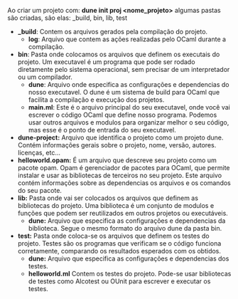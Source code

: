 Ao criar um projeto com: **dune init proj <nome_projeto>** algumas pastas são criadas, são elas: _build, bin, lib, test
- **_build**: Contem os arquivos gerados pela compilação do projeto.
	- **log**: Arquivo que contem as ações realizadas pelo OCaml durante a compilação.
- **bin**: Pasta onde colocamos os arquivos que definem os executais do projeto. Um executavel é um programa que pode ser rodado diretamente pelo sistema operacional, sem precisar de um interpretador ou um compilador.
	- **dune**: Arquivo onde especifica as configurações e dependencias do nosso executavel. O dune é um sistema de build para OCaml que facilita a compilação e execução dos projetos.
	- **main.ml**: Este é o arquivo principal do seu executavel, onde você vai escrever o código OCaml que define nosso programa. Podemos usar outros arquivos e modulos para organizar melhor o seu código, mas esse é o ponto de entrada do seu executavel.
- **dune-project:** Arquivo que identifica o projeto como um projeto dune. Contém informações gerais sobre o projeto, nome, versão, autores. licenças, etc...
- **helloworld.opam:** É um arquivo que descreve seu projeto como um pacote opam. Opam é gerenciador de pacotes para OCaml, que permite instalar e usar as bibliotecas de terceiros no seu projeto. Este arquivo contém informações sobre as dependencias os arquivos e os comandos do seu pacote.
- **lib:** Pasta onde vai ser colocados os arquivos que definem as bibliotecas do projeto. Uma biblioteca é um conjunto de modulos e funções que podem ser reutilizados em outros projetos ou executáveis.
	- **dune:** Arquivo que especifica as configurações e dependencias da biblioteca. Segue o mesmo formato do arquivo dune da pasta bin.
- **test:** Pasta onde coloca-se os arquivos que definem os testes do projeto. Testes são os programas que verificam se o código funciona corretamente, comparando os resultados esperados com os obtidos.
	- **dune:** Arquivo que especifica as configurações e dependencias dos testes.
	- **helloworld.ml** Contem os testes do projeto. Pode-se usar bibliotecas de testes como Alcotest ou OUnit para escrever e executar os testes.
